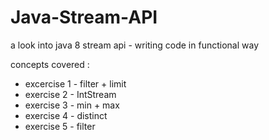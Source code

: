# Java-Stream-API
a look into java 8 stream api - writing code in functional way

concepts covered :
- excercise 1 - filter + limit
- exercise 2 - IntStream
- exercise 3 - min + max
- exercise 4 - distinct
- exercise 5 - filter